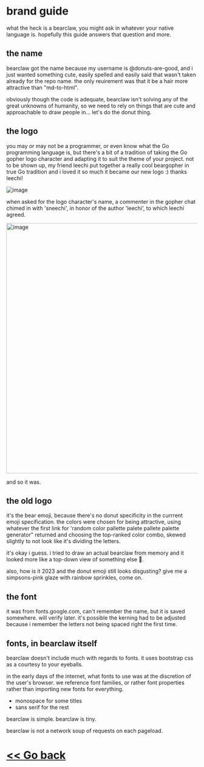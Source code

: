 # brand guide

what the heck is a bearclaw, you might ask in whatever your native language is. hopefully this guide answers that question and more.

## the name

bearclaw got the name because my username is @donuts-are-good, and i just wanted something cute, easily spelled and easily said that wasn't taken already for the repo name. the only reuirement was that it be a hair more attractive than "md-to-html".

obviously though the code is adequate, bearclaw isn't solving any of the great unknowns of humanity, so we need to rely on things that are cute and approachable to draw people in... let's do the donut thing.


## the logo 

you may or may not be a programmer, or even know what the Go programming language is, but there's a bit of a tradition of taking the Go gopher logo character and adapting it to suit the theme of your project. not to be shown up, my friend leechi put together a really cool beargopher in true Go tradition and i loved it so much it became our new logo :) thanks leechi!

![image](https://user-images.githubusercontent.com/96031819/224132761-452136dc-4e5e-4d7c-a16c-4c85b5444b6f.png)

when asked for the logo character's name, a commenter in the gopher chat chimed in with 'sneechi', in honor of the author 'leechi', to which leechi agreed. 

<img width="660" alt="image" src="https://user-images.githubusercontent.com/96031819/224110678-50e41b40-8233-4e17-a6ef-6c23d2cc62e3.png">

and so it was.


## the old logo

it's the bear emoji, because there's no donut specificity in the currrent emoji specification. the colors were chosen for being attractive, using whatever the first link for 'random color pallette palete pallete palette generator" returned and choosing the top-ranked color combo, skewed slightly to not look like it's dividing the letters.

it's okay i guess. i tried to draw an actual bearclaw from memory and it looked more like a top-down view of something else 💩.

also, how is it 2023 and the donut emoji still looks disgusting? give me a simpsons-pink glaze with rainbow sprinkles, come on.

## the font

it was from fonts.google.com, can't remember the name, but it is saved somewhere. will verify later. it's possible the kerning had to be adjusted because i remember the letters not being spaced right the first time.

## fonts, in bearclaw itself

bearclaw doesn't include much with regards to fonts. it uses bootstrap css as a courtesy to your eyeballs. 

in the early days of the internet, what fonts to use was at the discretion of the user's browser. we reference font families, or rather font properties rather than importing new fonts for everything. 

- monospace for some titles
- sans serif for the rest

bearclaw is simple.
bearclaw is tiny.

bearclaw is not a network soup of requests on each pageload.

# [<< Go back](https://github.com/donuts-are-good/bearclaw/blob/master/markdown/README.md)

